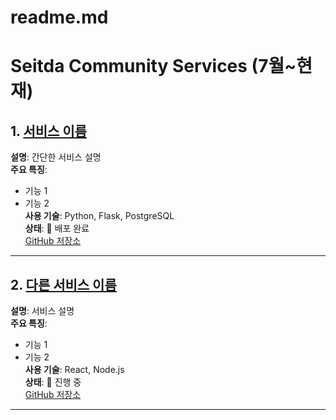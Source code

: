 # readme.md

# Seitda Community Services (7월~현재)

## 1. [서비스 이름](#링크)
**설명**: 간단한 서비스 설명  
**주요 특징**:
- 기능 1
- 기능 2  
**사용 기술**: Python, Flask, PostgreSQL  
**상태**: 🚀 배포 완료  
[GitHub 저장소](https://github.com/Seitda-community/서비스-링크)

---

## 2. [다른 서비스 이름](#링크)
**설명**: 서비스 설명  
**주요 특징**:
- 기능 1
- 기능 2  
**사용 기술**: React, Node.js  
**상태**: 🔧 진행 중  
[GitHub 저장소](https://github.com/Seitda-community/서비스-링크)

---
